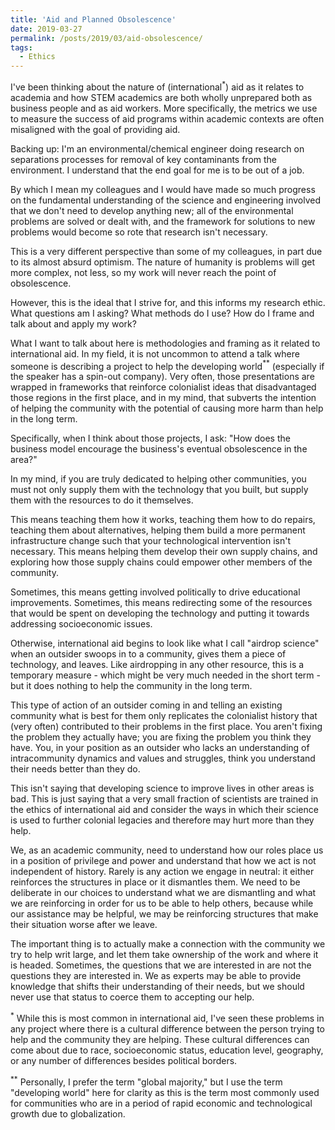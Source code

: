 ```yaml
---
title: 'Aid and Planned Obsolescence'
date: 2019-03-27
permalink: /posts/2019/03/aid-obsolescence/
tags:
  - Ethics
---
```


I've been thinking about the nature of (international$^*$) aid as it relates to academia and how STEM academics are both wholly unprepared both as business people and as aid workers. More specifically, the metrics we use to measure the success of aid programs within academic contexts are often misaligned with the goal of providing aid.

Backing up: I'm an environmental/chemical engineer doing research on separations processes for removal of key contaminants from the environment. I understand that the end goal for me is to be out of a job.

By which I mean my colleagues and I would have made so much progress on the fundamental understanding of the science and engineering involved that we don't need to develop anything new; all of the environmental problems are solved or dealt with, and the framework for solutions to new problems would become so rote that research isn't necessary.

This is a very different perspective than some of my colleagues, in part due to its almost absurd optimism. The nature of humanity is problems will get more complex, not less, so my work will never reach the point of obsolescence.

However, this is the ideal that I strive for, and this informs my research ethic. What questions am I asking? What methods do I use? How do I frame and talk about and apply my work?

What I want to talk about here is methodologies and framing as it related to international aid. In my field, it is not uncommon to attend a talk where someone is describing a project to help the developing world$^{**}$ (especially if the speaker has a spin-out company). Very often, those presentations are wrapped in frameworks that reinforce colonialist ideas that disadvantaged those regions in the first place, and in my mind, that subverts the intention of helping the community with the potential of causing more harm than help in the long term.

Specifically, when I think about those projects, I ask: "How does the business model encourage the business's eventual obsolescence in the area?"

In my mind, if you are truly dedicated to helping other communities, you must not only supply them with the technology that you built, but supply them with the resources to do it themselves.

This means teaching them how it works, teaching them how to do repairs, teaching them about alternatives, helping them build a more permanent infrastructure change such that your technological intervention isn't necessary. This means helping them develop their own supply chains, and exploring how those supply chains could empower other members of the community.

Sometimes, this means getting involved politically to drive educational improvements. Sometimes, this means redirecting some of the resources that would be spent on developing the technology and putting it towards addressing socioeconomic issues.

Otherwise, international aid begins to look like what I call "airdrop science" when an outsider swoops in to a community, gives them a piece of technology, and leaves. Like airdropping in any other resource, this is a temporary measure - which might be very much needed in the short term - but it does nothing to help the community in the long term.

This type of action of an outsider coming in and telling an existing community what is best for them only replicates the colonialist history that (very often) contributed to their problems in the first place. You aren't fixing the problem they actually have; you are fixing the problem you think they have. You, in your position as an outsider who lacks an understanding of intracommunity dynamics and values and struggles, think you understand their needs better than they do.

This isn't saying that developing science to improve lives in other areas is bad. This is just saying that a very small fraction of scientists are trained in the ethics of international aid and consider the ways in which their science is used to further colonial legacies and therefore may hurt more than they help.

We, as an academic community, need to understand how our roles place us in a position of privilege and power and understand that how we act is not independent of history. Rarely is any action we engage in neutral: it either reinforces the structures in place or it dismantles them. We need to be deliberate in our choices to understand what we are dismantling and what we are reinforcing in order for us to be able to help others, because while our assistance may be helpful, we may be reinforcing structures that make their situation worse after we leave.

The important thing is to actually make a connection with the community we try to help writ large, and let them take ownership of the work and where it is headed. Sometimes, the questions that we are interested in are not the questions they are interested in. We as experts may be able to provide knowledge that shifts their understanding of their needs, but we should never use that status to coerce them to accepting our help.

$^*$ While this is most common in international aid, I've seen these problems in any project where there is a cultural difference between the person trying to help and the community they are helping. These cultural differences can come about due to race, socioeconomic status, education level, geography, or any number of differences besides political borders.

$^{**}$ Personally, I prefer the term "global majority," but I use the term "developing world" here for clarity as this is the term most commonly used for communities who are in a period of rapid economic and technological growth due to globalization. 